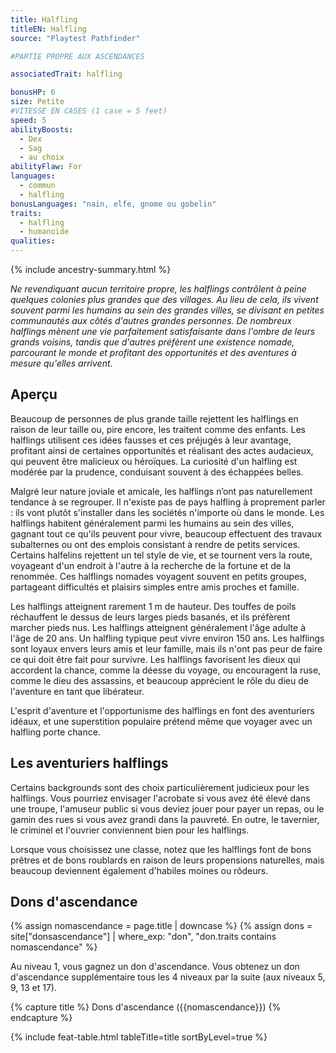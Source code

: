 ```yaml
---
title: Halfling
titleEN: Halfling
source: "Playtest Pathfinder"

#PARTIE PROPRE AUX ASCENDANCES

associatedTrait: halfling

bonusHP: 6
size: Petite
#VITESSE EN CASES (1 case = 5 feet)
speed: 5
abilityBoosts:
  - Dex
  - Sag
  - au choix
abilityFlaw: For
languages:
  - commun
  - halfling
bonusLanguages: "nain, elfe, gnome ou gobelin"
traits:
  - halfling
  - humanoïde
qualities:
---
```


{% include ancestry-summary.html %}


*Ne revendiquant aucun territoire propre, les halflings contrôlent à peine quelques colonies plus grandes que des villages. Au lieu de cela, ils vivent souvent parmi les humains au sein des grandes villes, se divisant en petites communautés aux côtés d'autres grandes personnes. De nombreux halflings mènent une vie parfaitement satisfaisante dans l'ombre de leurs grands voisins, tandis que d'autres préfèrent une existence nomade, parcourant le monde et profitant des opportunités et des aventures à mesure qu'elles arrivent.*

## Aperçu
Beaucoup de personnes de plus grande taille rejettent les halflings en raison de leur taille ou, pire encore, les traitent comme des enfants. Les halflings utilisent ces idées fausses et ces préjugés à leur avantage, profitant ainsi de certaines opportunités et réalisant des actes audacieux, qui peuvent être malicieux ou héroïques. La curiosité d'un halfling est modérée par la prudence, conduisant souvent à des échappées belles.

Malgré leur nature joviale et amicale, les halflings n’ont pas naturellement tendance à se regrouper. Il n'existe pas de pays halfling à proprement parler : ils vont plutôt s'installer dans les sociétés n'importe où dans le monde. Les halflings habitent généralement parmi les humains au sein des villes, gagnant tout ce qu'ils peuvent pour vivre, beaucoup effectuent des travaux subalternes ou ont des emplois consistant à rendre de petits services. Certains halfelins rejettent un tel style de vie, et se tournent vers la route, voyageant d'un endroit à l'autre à la recherche de la fortune et de la renommée. Ces halflings nomades voyagent souvent en petits groupes, partageant difficultés et plaisirs simples entre amis proches et famille.

Les halflings atteignent rarement 1 m de hauteur. Des touffes de poils réchauffent le dessus de leurs larges pieds basanés, et ils préfèrent marcher pieds nus. Les halflings atteignent généralement l'âge adulte à l'âge de 20 ans. Un halfling typique peut vivre environ 150 ans. Les halflings sont loyaux envers leurs amis et leur famille, mais ils n'ont pas peur de faire ce qui doit être fait pour survivre. Les halflings favorisent les dieux qui accordent la chance, comme la déesse du voyage, ou encouragent la ruse, comme le dieu des assassins, et beaucoup apprécient le rôle du dieu de l'aventure en tant que libérateur.

L'esprit d'aventure et l'opportunisme des halflings en font des aventuriers idéaux, et une superstition populaire prétend même que voyager avec un halfling porte chance.

## Les aventuriers halflings
Certains backgrounds sont des choix particulièrement judicieux pour les halflings. Vous pourriez envisager l'acrobate si vous avez été élevé dans une troupe, l'amuseur public si vous deviez jouer pour payer un repas, ou le gamin des rues si vous avez grandi dans la pauvreté. En outre, le tavernier, le criminel et l'ouvrier conviennent bien pour les halflings.

Lorsque vous choisissez une classe, notez que les halflings font de bons prêtres et de bons roublards en raison de leurs propensions naturelles, mais beaucoup deviennent également d'habiles moines ou rôdeurs.

## Dons d'ascendance

{% assign nomascendance = page.title | downcase %}
{% assign dons = site["donsascendance"] | where_exp: "don", "don.traits contains nomascendance" %}

<p>Au niveau 1, vous gagnez un don d'ascendance. Vous obtenez un don d'ascendance supplémentaire tous les 4 niveaux par la suite (aux niveaux 5, 9, 13 et 17). </p>

{% capture title %}
Dons d'ascendance ({{nomascendance}})
{% endcapture %}

{% include feat-table.html tableTitle=title sortByLevel=true %}